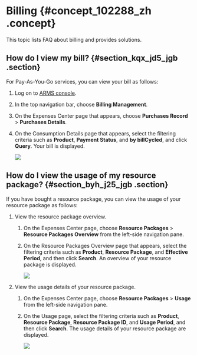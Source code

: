 # Billing {#concept_102288_zh .concept}

This topic lists FAQ about billing and provides solutions.

## How do I view my bill? {#section_kqx_jd5_jgb .section}

For Pay-As-You-Go services, you can view your bill as follows:

1.  Log on to [ARMS console](https://arms-ap-southeast-1.console.aliyun.com/#/home).
2.  In the top navigation bar, choose **Billing Management**.
3.  On the Expenses Center page that appears, choose **Purchases Record** \> **Purchases Details**.
4.  On the Consumption Details page that appears, select the filtering criteria such as **Product**, **Payment Status**, and **by billCycled**, and click **Query**. Your bill is displayed.

    ![](images/43245_en-US.png) 


## How do I view the usage of my resource package? {#section_byh_j25_jgb .section}

If you have bought a resource package, you can view the usage of your resource package as follows:

1.  View the resource package overview.
    1.  On the Expenses Center page, choose **Resource Packages** \> **Resource Packages Overview** from the left-side navigation pane.
    2.  On the Resource Packages Overview page that appears, select the filtering criteria such as **Product**, **Resource Package**, and **Effective Period**, and then click **Search**. An overview of your resource package is displayed.

        ![](images/43246_en-US.png) 

2.  View the usage details of your resource package.
    1.  On the Expenses Center page, choose **Resource Packages** \> **Usage** from the left-side navigation pane.
    2.  On the Usage page, select the filtering criteria such as **Product**, **Resource Package**, **Resource Package ID**, and **Usage Period**, and then click **Search**. The usage details of your resource package are displayed.

        ![](images/43247_en-US.png) 


